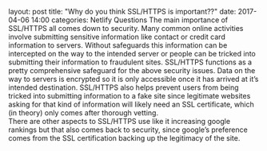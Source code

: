 layout: post
title:  "Why do you think SSL/HTTPS is important??"
date:   2017-04-06 14:00
categories: Netlify Questions
The main importance of SSL/HTTPS all comes down to security. Many common online activities involve submitting sensitive information like contact or credit card information to servers. Without safeguards this information can be intercepted on the way to the intended server or people can be tricked into submitting their information to fraudulent sites.
SSL/HTTPS functions as a pretty comprehensive safeguard for the above security issues. Data on the way to servers is encrypted so it is only accessible once it has arrived at it’s intended destination. 
SSL/HTTPS also helps prevent users from being tricked into submitting information to a fake site since legitimate websites asking for that kind of information will likely need an SSL certificate, which (in theory) only comes after thorough vetting.  
There are other aspects to SSL/HTTPS use like it increasing google rankings but that also comes back to security, since google’s preference comes from the SSL certification backing up the legitimacy of the site.  
